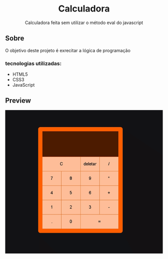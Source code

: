 <h1 align="center">Calculadora</h1>
<p align="center">Calculadora feita sem utilizar o método eval do javascript</p>

<h2>Sobre</h2>
	<p>O objetivo deste projeto é exrecitar a lógica de programação
    </p>
<h3>tecnologias utilizadas:</h3>
	<ul>
		<li>HTML5</li>
		<li>CSS3</li>
		<li>JavaScript</li>
	</ul>

<h2>Preview</h2>
	<img src="./preview.gif" />